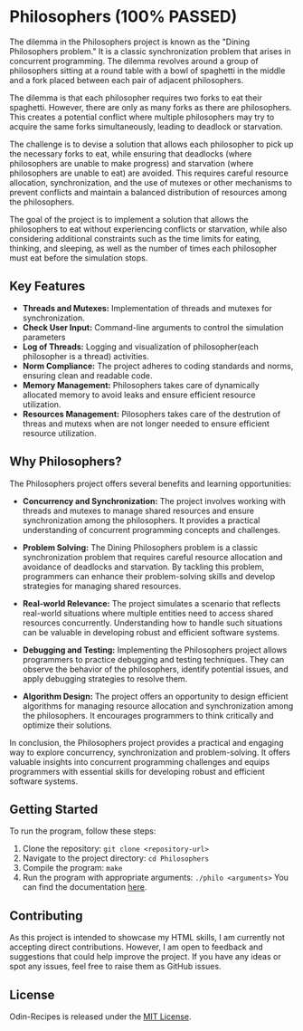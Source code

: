 # Philosophers (100% PASSED)

The dilemma in the Philosophers project is known as the "Dining Philosophers problem." It is a classic synchronization problem that arises in concurrent programming. The dilemma revolves around a group of philosophers sitting at a round table with a bowl of spaghetti in the middle and a fork placed between each pair of adjacent philosophers.

The dilemma is that each philosopher requires two forks to eat their spaghetti. However, there are only as many forks as there are philosophers. This creates a potential conflict where multiple philosophers may try to acquire the same forks simultaneously, leading to deadlock or starvation.

The challenge is to devise a solution that allows each philosopher to pick up the necessary forks to eat, while ensuring that deadlocks (where philosophers are unable to make progress) and starvation (where philosophers are unable to eat) are avoided. This requires careful resource allocation, synchronization, and the use of mutexes or other mechanisms to prevent conflicts and maintain a balanced distribution of resources among the philosophers.

The goal of the project is to implement a solution that allows the philosophers to eat without experiencing conflicts or starvation, while also considering additional constraints such as the time limits for eating, thinking, and sleeping, as well as the number of times each philosopher must eat before the simulation stops.

## Key Features

- **Threads and Mutexes:** Implementation of threads and mutexes for synchronization.
- **Check User Input:** Command-line arguments to control the simulation parameters
- **Log of Threads:** Logging and visualization of philosopher(each philosopher is a thread) activities.
- **Norm Compliance:** The project adheres to coding standards and norms, ensuring clean and readable code.
- **Memory Management:** Philosophers takes care of dynamically allocated memory to avoid leaks and ensure efficient resource utilization.
- **Resources Management:** Pilosophers takes care of the destrution of threas and mutexs when are not longer needed to ensure efficient resource utilization.

## Why Philosophers?

The Philosophers project offers several benefits and learning opportunities:

- **Concurrency and Synchronization:** The project involves working with threads and mutexes to manage shared resources and ensure synchronization among the philosophers. It provides a practical understanding of concurrent programming concepts and challenges.

- **Problem Solving:** The Dining Philosophers problem is a classic synchronization problem that requires careful resource allocation and avoidance of deadlocks and starvation. By tackling this problem, programmers can enhance their problem-solving skills and develop strategies for managing shared resources.

- **Real-world Relevance:** The project simulates a scenario that reflects real-world situations where multiple entities need to access shared resources concurrently. Understanding how to handle such situations can be valuable in developing robust and efficient software systems.

- **Debugging and Testing:** Implementing the Philosophers project allows programmers to practice debugging and testing techniques. They can observe the behavior of the philosophers, identify potential issues, and apply debugging strategies to resolve them.

- **Algorithm Design:** The project offers an opportunity to design efficient algorithms for managing resource allocation and synchronization among the philosophers. It encourages programmers to think critically and optimize their solutions.

In conclusion, the Philosophers project provides a practical and engaging way to explore concurrency, synchronization and problem-solving. It offers valuable insights into concurrent programming challenges and equips programmers with essential skills for developing robust and efficient software systems.

## Getting Started

To run the program, follow these steps:

1. Clone the repository: `git clone <repository-url>`
2. Navigate to the project directory: `cd Philosophers`
3. Compile the program: `make`
4. Run the program with appropriate arguments: `./philo <arguments>` You can find the documentation [here](/philosophers.pdf).

## Contributing

As this project is intended to showcase my HTML skills, I am currently not accepting direct contributions. However, I am open to feedback and suggestions that could help improve the project. If you have any ideas or spot any issues, feel free to raise them as GitHub issues.

## License

Odin-Recipes is released under the [MIT License](./LICENSE.txt).